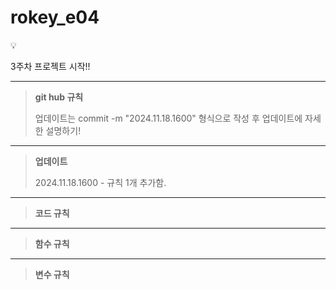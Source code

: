 # rokey_e04

<aside>
💡

3주차 프로젝트 시작!!

</aside>

---
> **git hub 규칙**
>    
>  업데이트는 commit -m "2024.11.18.1600" 형식으로 작성 후 업데이트에 자세한 설명하기!   
> 
>  
---

> **업데이트**
>    
> 2024.11.18.1600 - 규칙 1개 추가함.   
> 
> 

---

> **코드 규칙**
> 
> 
> 

---

> **함수 규칙**
> 
> 
> 

---

> **변수 규칙**
> 
> 
>
